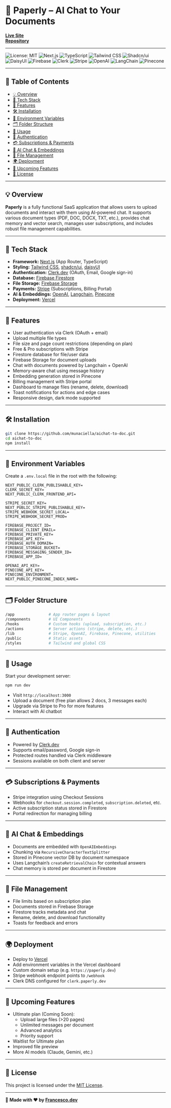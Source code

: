 # 📄 Paperly – AI Chat to Your Documents

[**Live Site**](https://paperly.dev)  
[**Repository**](https://github.com/munaciella/aichat-to-doc)

---

![License: MIT](https://img.shields.io/badge/License-MIT-yellow.svg)
![Next.js](https://img.shields.io/badge/Next.js-000?logo=next.js&logoColor=white)
![TypeScript](https://img.shields.io/badge/TypeScript-3178c6?logo=typescript&logoColor=white)
![Tailwind CSS](https://img.shields.io/badge/TailwindCSS-38bdf8?logo=tailwind-css&logoColor=white)
![Shadcn/ui](https://img.shields.io/badge/shadcn/ui-e5e7eb)
![DaisyUI](https://img.shields.io/badge/DaisyUI-%2390cdf4)
![Firebase](https://img.shields.io/badge/Firebase-ffca28?logo=firebase&logoColor=black)
![Clerk](https://img.shields.io/badge/Clerk-blueviolet)
![Stripe](https://img.shields.io/badge/Stripe-008cdd?logo=stripe&logoColor=white)
![OpenAI](https://img.shields.io/badge/OpenAI-412991?logo=openai&logoColor=white)
![LangChain](https://img.shields.io/badge/LangChain-00b894)
![Pinecone](https://img.shields.io/badge/Pinecone-3d4ef4)

---

## 🧭 Table of Contents

- [💡 Overview](#-overview)
- [🔧 Tech Stack](#-tech-stack)
- [🚀 Features](#-features)
- [🛠 Installation](#-installation)
- [🔐 Environment Variables](#-environment-variables)
- [🗂 Folder Structure](#-folder-structure)
- [🧪 Usage](#-usage)
- [🔑 Authentication](#-authentication)
- [💳 Subscriptions & Payments](#-subscriptions-payments)
- [🧠 AI Chat & Embeddings](#-ai-chat-embeddings)
- [📂 File Management](#-file-management)
- [🌍 Deployment](#-deployment)
- [🔮 Upcoming Features](#-upcoming-features)
- [📄 License](#-license)

---

## 💡 Overview
**Paperly** is a fully functional SaaS application that allows users to upload documents and interact with them using AI-powered chat. It supports various document types (PDF, DOC, DOCX, TXT, etc.), provides chat memory and vector search, manages user subscriptions, and includes robust file management capabilities.

---

## 🔧 Tech Stack
- **Framework:** [Next.js](https://nextjs.org/) (App Router, TypeScript)
- **Styling:** [Tailwind CSS](https://tailwindcss.com/), [shadcn/ui](https://ui.shadcn.com/), [daisyUI](https://daisyui.com/)
- **Authentication:** [Clerk.dev](https://clerk.dev/) (OAuth, Email, Google sign-in)
- **Database:** [Firebase Firestore](https://firebase.google.com/products/firestore)
- **File Storage:** [Firebase Storage](https://firebase.google.com/products/storage)
- **Payments:** [Stripe](https://stripe.com/) (Subscriptions, Billing Portal)
- **AI & Embeddings:** [OpenAI](https://openai.com/), [Langchain](https://www.langchain.com/), [Pinecone](https://www.pinecone.io/)
- **Deployment:** [Vercel](https://vercel.com/)

---

## 🚀 Features
- User authentication via Clerk (OAuth + email)
- Upload multiple file types
- File size and page count restrictions (depending on plan)
- Free & Pro subscriptions with Stripe
- Firestore database for file/user data
- Firebase Storage for document uploads
- Chat with documents powered by Langchain + OpenAI
- Memory-aware chat using message history
- Embedding generation stored in Pinecone
- Billing management with Stripe portal
- Dashboard to manage files (rename, delete, download)
- Toast notifications for actions and edge cases
- Responsive design, dark mode supported

---

## 🛠 Installation
```bash
git clone https://github.com/munaciella/aichat-to-doc.git
cd aichat-to-doc
npm install
```

---

## 🔐 Environment Variables
Create a `.env.local` file in the root with the following:
```env
NEXT_PUBLIC_CLERK_PUBLISHABLE_KEY=
CLERK_SECRET_KEY=
NEXT_PUBLIC_CLERK_FRONTEND_API=

STRIPE_SECRET_KEY=
NEXT_PUBLIC_STRIPE_PUBLISHABLE_KEY=
STRIPE_WEBHOOK_SECRET_LOCAL=
STRIPE_WEBHOOK_SECRET_PROD=

FIREBASE_PROJECT_ID=
FIREBASE_CLIENT_EMAIL=
FIREBASE_PRIVATE_KEY=
FIREBASE_API_KEY=
FIREBASE_AUTH_DOMAIN=
FIREBASE_STORAGE_BUCKET=
FIREBASE_MESSAGING_SENDER_ID=
FIREBASE_APP_ID=

OPENAI_API_KEY=
PINECONE_API_KEY=
PINECONE_ENVIRONMENT=
NEXT_PUBLIC_PINECONE_INDEX_NAME=
```

---

## 🗂 Folder Structure
```bash
/app               # App router pages & layout
/components        # UI Components
/hooks             # Custom hooks (upload, subscription, etc.)
/actions           # Server actions (stripe, delete, etc.)
/lib               # Stripe, OpenAI, Firebase, Pinecone, utilities
/public            # Static assets
/styles            # Tailwind and global CSS
```

---

## 🧪 Usage
Start your development server:
```bash
npm run dev
```
- Visit `http://localhost:3000`
- Upload a document (free plan allows 2 docs, 3 messages each)
- Upgrade via Stripe to Pro for more features
- Interact with AI chatbot

---

## 🔑 Authentication
- Powered by [Clerk.dev](https://clerk.dev)
- Supports email/password, Google sign-in
- Protected routes handled via Clerk middleware
- Sessions available on both client and server

---

## 💳 Subscriptions & Payments
- Stripe integration using Checkout Sessions
- Webhooks for `checkout.session.completed`, `subscription.deleted`, etc.
- Active subscription status stored in Firestore
- Portal redirection for managing billing

---

## 🧠 AI Chat & Embeddings
- Documents are embedded with `OpenAIEmbeddings`
- Chunking via `RecursiveCharacterTextSplitter`
- Stored in Pinecone vector DB by document namespace
- Uses Langchain’s `createRetrievalChain` for contextual answers
- Chat memory is stored per document in Firestore

---

## 📂 File Management
- File limits based on subscription plan
- Documents stored in Firebase Storage
- Firestore tracks metadata and chat
- Rename, delete, and download functionality
- Toasts for feedback and errors

---

## 🌍 Deployment
- Deploy to [Vercel](https://vercel.com)
- Add environment variables in the Vercel dashboard
- Custom domain setup (e.g. `https://paperly.dev`)
- Stripe webhook endpoint points to `/webhook`
- Clerk DNS configured for `clerk.paperly.dev`

---

## 🔮 Upcoming Features
- Ultimate plan (Coming Soon):
  - Upload large files (>20 pages)
  - Unlimited messages per document
  - Advanced analytics
  - Priority support
- Waitlist for Ultimate plan
- Improved file preview
- More AI models (Claude, Gemini, etc.)

---

## 📄 License
This project is licensed under the [MIT License](/LICENSE).

---

📢 **Made with ❤️ by [Francesco.dev](https://francescovurchio-dev.netlify.app/)**
